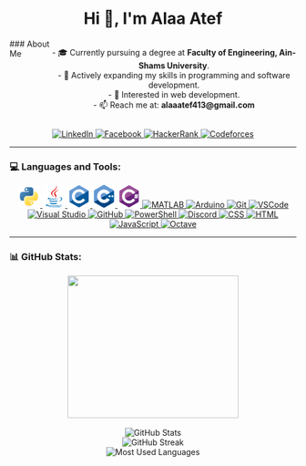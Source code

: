 <!-- Header Section -->
<h1 align="center">Hi 👋, I'm Alaa Atef</h1>
<div style="max-width: 600 px; margin-left: 20 px; display:flex ; flex-direction:colume;">
<!-- About Section -->
### About Me
<p align="center">
  - 🎓 Currently pursuing a degree at <strong>Faculty of Engineering, Ain-Shams University</strong>.<br>
  - 💼 Actively expanding my skills in programming and software development.<br>
  - 🌱 Interested in  web development.<br>
  - 📫 Reach me at: <strong>alaaatef413@gmail.com</strong>
</p>
</div>
<p align="center">
  <a href="https://linkedin.com/in/alaaatef" target="_blank">
    <img src="https://img.shields.io/badge/-LinkedIn-0077B5?style=flat&logo=linkedin&logoColor=white" alt="LinkedIn" />
  </a>
  <a href="https://fb.com/alaaatef" target="_blank">
    <img src="https://img.shields.io/badge/-Facebook-1877F2?style=flat&logo=facebook&logoColor=white" alt="Facebook" />
  </a>
  <a href="https://www.hackerrank.com/alaaatef413" target="_blank">
    <img src="https://img.shields.io/badge/-HackerRank-2EC866?style=flat&logo=hackerrank&logoColor=white" alt="HackerRank" />
  </a>
  <a href="https://codeforces.com/profile/alaa_atef2003" target="_blank">
    <img src="https://img.shields.io/badge/-Codeforces-00A1DB?style=flat&logo=codeforces&logoColor=white" alt="Codeforces" />
  </a>
</p>

---

<!-- Languages and Tools Section -->
### 💻 Languages and Tools:
<p align="center">
  <a href="https://www.python.org" target="_blank" rel="noreferrer">
    <img src="https://raw.githubusercontent.com/devicons/devicon/master/icons/python/python-original.svg" alt="Python" width="40" height="40" />
  </a>
  <a href="https://www.java.com" target="_blank" rel="noreferrer">
    <img src="https://raw.githubusercontent.com/devicons/devicon/master/icons/java/java-original.svg" alt="Java" width="40" height="40" />
  </a>
  <a href="https://www.cprogramming.com/" target="_blank" rel="noreferrer">
    <img src="https://raw.githubusercontent.com/devicons/devicon/master/icons/c/c-original.svg" alt="C" width="40" height="40" />
  </a>
  <a href="https://www.w3schools.com/cpp/" target="_blank" rel="noreferrer">
    <img src="https://raw.githubusercontent.com/devicons/devicon/master/icons/cplusplus/cplusplus-original.svg" alt="C++" width="40" height="40" />
  </a>
  <a href="https://www.w3schools.com/cs/" target="_blank" rel="noreferrer">
    <img src="https://raw.githubusercontent.com/devicons/devicon/master/icons/csharp/csharp-original.svg" alt="C#" width="40" height="40" />
  </a>
  <a href="https://www.mathworks.com/" target="_blank" rel="noreferrer">
    <img src="https://upload.wikimedia.org/wikipedia/commons/2/21/Matlab_Logo.png" alt="MATLAB" width="40" height="40" />
  </a>
  <a href="https://www.arduino.cc/" target="_blank" rel="noreferrer">
    <img src="https://cdn.worldvectorlogo.com/logos/arduino-1.svg" alt="Arduino" width="40" height="40" />
  </a>
  <a href="https://git-scm.com/" target="_blank" rel="noreferrer">
    <img src="https://www.vectorlogo.zone/logos/git-scm/git-scm-icon.svg" alt="Git" width="40" height="40" />
  </a>
  <a href="https://code.visualstudio.com/" target="_blank" rel="noreferrer">
    <img src="https://skillicons.dev/icons?i=vscode" alt="VSCode" width="40" height="40" />
  </a>
  <a href="https://visualstudio.microsoft.com/" target="_blank" rel="noreferrer">
    <img src="https://skillicons.dev/icons?i=visualstudio" alt="Visual Studio" width="40" height="40" />
  </a>
  <a href="https://github.com/" target="_blank" rel="noreferrer">
    <img src="https://skillicons.dev/icons?i=github" alt="GitHub" width="40" height="40" />
  </a>
  <a href="https://docs.microsoft.com/en-us/powershell/" target="_blank" rel="noreferrer">
    <img src="https://skillicons.dev/icons?i=powershell" alt="PowerShell" width="40" height="40" />
  </a>
  <a href="https://discord.com/" target="_blank" rel="noreferrer">
    <img src="https://skillicons.dev/icons?i=discord" alt="Discord" width="40" height="40" />
  </a>
  <a href="https://www.w3schools.com/css/" target="_blank" rel="noreferrer">
    <img src="https://skillicons.dev/icons?i=css" alt="CSS" width="40" height="40" />
  </a>
  <a href="https://www.w3schools.com/html/" target="_blank" rel="noreferrer">
    <img src="https://skillicons.dev/icons?i=html" alt="HTML" width="40" height="40" />
  </a>
  <a href="https://developer.mozilla.org/en-US/docs/Web/JavaScript" target="_blank" rel="noreferrer">
    <img src="https://skillicons.dev/icons?i=javascript" alt="JavaScript" width="40" height="40" />
  </a>
  <a href="https://www.gnu.org/software/octave/" target="_blank" rel="noreferrer">
    <img src="https://skillicons.dev/icons?i=octave" alt="Octave" width="40" height="40" />
  </a>
</p>

---

### 📊 GitHub Stats:
<p align="center">
  <img src="https://media1.giphy.com/media/IUeE2h8ooyNfGoWHvf/giphy.gif?cid=6c09b952oi62imt9hjiznd49nak4bsyrcb7frs9ly4n4h8dg&ep=v1_internal_gif_by_id&rid=giphy.gif&ct=s" width="300" height="250">
</p>
<p align="center">
</p>
<div align="center">
  <img src="https://github-readme-stats.vercel.app/api?username=alaaatef2003&show_icons=true&locale=en&theme=transparent" alt="GitHub Stats" />
  <br />
  <img src="https://github-readme-streak-stats.herokuapp.com/?user=alaaatef2003&theme=transparent" alt="GitHub Streak" />
  <br />
  <img src="https://github-readme-stats.vercel.app/api/top-langs/?username=alaaatef2003&layout=compact&langs_count=10&theme=transparent" alt="Most Used Languages" />
</div>
